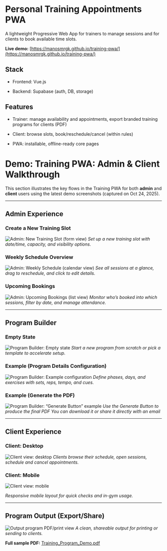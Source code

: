 # Personal Training Appointments PWA

A lightweight Progressive Web App for trainers to manage sessions and for clients to book available time slots.

**Live demo:** [https://manosmrgk.github.io/training-pwa/](https://manosmrgk.github.io/training-pwa/)

## Stack

- Frontend: Vue.js

- Backend: Supabase (auth, DB, storage)

## Features

- Trainer: manage availability and appointments, export branded training programs for clients (PDF)

- Client: browse slots, book/reschedule/cancel (within rules)

- PWA: installable, offline-ready core pages

# Demo: Training PWA: Admin & Client Walkthrough

This section illustrates the key flows in the Training PWA for both **admin** and **client** users using the latest demo screenshots (captured on Oct 24, 2025).

---

## Admin Experience

### Create a New Training Slot
![Admin: New Training Slot (form view)](./demo/admin_new_training_slot.png)
*Set up a new training slot with date/time, capacity, and visibility options.*

### Weekly Schedule Overview
![Admin: Weekly Schedule (calendar view)](./demo/admin_weekly_schedule.png)
*See all sessions at a glance, drag to reschedule, and click to edit details.*

### Upcoming Bookings
![Admin: Upcoming Bookings (list view)](./demo/admin_upcoming_bookings.png)
*Monitor who’s booked into which sessions, filter by date, and manage attendance.*

---

## Program Builder

### Empty State
![Program Builder: Empty state](./demo/admin_program_builder_empty.png)
*Start a new program from scratch or pick a template to accelerate setup.*

### Example (Program Details Configuration)
![Program Builder: Example configuration](./demo/admin_program_builder_example.png)
*Define phases, days, and exercises with sets, reps, tempo, and cues.*

### Example (Generate the PDF)
![Program Builder: “Generate Button” example](./demo/admin_program_builder_example_generate.png)
*Use the Generate Button to produce the final PDF You can download it or share it directly with an email*

---

## Client Experience

### Client: Desktop
![Client view: desktop](./demo/client_view.png)
*Clients browse their schedule, open sessions, schedule and cancel appointments.*

### Client: Mobile
![Client view: mobile](./demo/client_view_mobile.png)

*Responsive mobile layout for quick checks and in-gym usage.*

---

## Program Output (Export/Share)

![Output program PDF/print view](./demo/output_program.png)
*A clean, shareable output for printing or sending to clients.*

**Full sample PDF:** [Training_Program_Demo.pdf](./demo/Training_Program_Demo.pdf)
